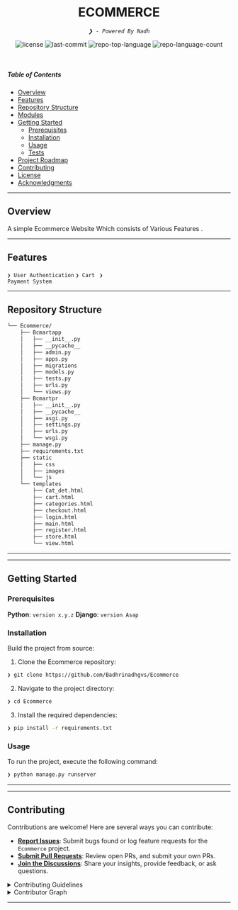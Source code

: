 <p align="center">
    <h1 align="center">ECOMMERCE</h1>
</p>
<p align="center">
    <em><code>❯ - Powered By Nadh</code></em>
</p>
<p align="center">
	<img src="https://img.shields.io/github/license/Badhrinadhgvs/Ecommerce?style=flat&logo=opensourceinitiative&logoColor=white&color=0080ff" alt="license">
	<img src="https://img.shields.io/github/last-commit/Badhrinadhgvs/Ecommerce?style=flat&logo=git&logoColor=white&color=0080ff" alt="last-commit">
	<img src="https://img.shields.io/github/languages/top/Badhrinadhgvs/Ecommerce?style=flat&color=0080ff" alt="repo-top-language">
	<img src="https://img.shields.io/github/languages/count/Badhrinadhgvs/Ecommerce?style=flat&color=0080ff" alt="repo-language-count">
</p>

<br>

#####  Table of Contents

- [ Overview](#-overview)
- [ Features](#-features)
- [ Repository Structure](#-repository-structure)
- [ Modules](#-modules)
- [ Getting Started](#-getting-started)
    - [ Prerequisites](#-prerequisites)
    - [ Installation](#-installation)
    - [ Usage](#-usage)
    - [ Tests](#-tests)
- [ Project Roadmap](#-project-roadmap)
- [ Contributing](#-contributing)
- [ License](#-license)
- [ Acknowledgments](#-acknowledgments)

---

##  Overview

A simple Ecommerce Website Which consists of Various Features .

---

##  Features

<code>❯ User Authentication</code>
<code>❯ Cart </code>
<code>❯ Payment System </code>

---

##  Repository Structure

```sh
└── Ecommerce/
    ├── Bcmartapp
    │   ├── __init__.py
    │   ├── __pycache__
    │   ├── admin.py
    │   ├── apps.py
    │   ├── migrations
    │   ├── models.py
    │   ├── tests.py
    │   ├── urls.py
    │   └── views.py
    ├── Bcmartpr
    │   ├── __init__.py
    │   ├── __pycache__
    │   ├── asgi.py
    │   ├── settings.py
    │   ├── urls.py
    │   └── wsgi.py
    ├── manage.py
    ├── requirements.txt
    ├── static
    │   ├── css
    │   ├── images
    │   └── js
    └── templates
        ├── Cat_det.html
        ├── cart.html
        ├── categories.html
        ├── checkout.html
        ├── login.html
        ├── main.html
        ├── register.html
        ├── store.html
        └── view.html
```

---

---

##  Getting Started

###  Prerequisites

**Python**: `version x.y.z`
**Django**: `version Asap`

###  Installation

Build the project from source:

1. Clone the Ecommerce repository:
```sh
❯ git clone https://github.com/Badhrinadhgvs/Ecommerce
```

2. Navigate to the project directory:
```sh
❯ cd Ecommerce
```

3. Install the required dependencies:
```sh
❯ pip install -r requirements.txt
```

###  Usage

To run the project, execute the following command:

```sh
❯ python manage.py runserver
```


---


---

##  Contributing

Contributions are welcome! Here are several ways you can contribute:

- **[Report Issues](https://github.com/Badhrinadhgvs/Ecommerce/issues)**: Submit bugs found or log feature requests for the `Ecommerce` project.
- **[Submit Pull Requests](https://github.com/Badhrinadhgvs/Ecommerce/blob/main/CONTRIBUTING.md)**: Review open PRs, and submit your own PRs.
- **[Join the Discussions](https://github.com/Badhrinadhgvs/Ecommerce/discussions)**: Share your insights, provide feedback, or ask questions.

<details closed>
<summary>Contributing Guidelines</summary>

1. **Fork the Repository**: Start by forking the project repository to your github account.
2. **Clone Locally**: Clone the forked repository to your local machine using a git client.
   ```sh
   git clone https://github.com/Badhrinadhgvs/Ecommerce
   ```
3. **Create a New Branch**: Always work on a new branch, giving it a descriptive name.
   ```sh
   git checkout -b new-feature-x
   ```
4. **Make Your Changes**: Develop and test your changes locally.
5. **Commit Your Changes**: Commit with a clear message describing your updates.
   ```sh
   git commit -m 'Implemented new feature x.'
   ```
6. **Push to github**: Push the changes to your forked repository.
   ```sh
   git push origin new-feature-x
   ```
7. **Submit a Pull Request**: Create a PR against the original project repository. Clearly describe the changes and their motivations.
8. **Review**: Once your PR is reviewed and approved, it will be merged into the main branch. Congratulations on your contribution!
</details>

<details closed>
<summary>Contributor Graph</summary>
<br>
<p align="left">
   <a href="https://github.com{/Badhrinadhgvs/Ecommerce/}graphs/contributors">
      <img src="https://contrib.rocks/image?repo=Badhrinadhgvs/Ecommerce">
   </a>
</p>
</details>

---


